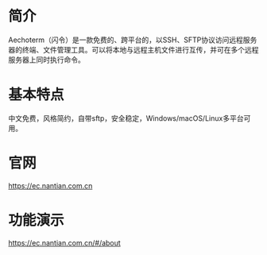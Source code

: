 # 简介
Aechoterm（闪令）是一款免费的、跨平台的，以SSH、SFTP协议访问远程服务器的终端、文件管理工具。可以将本地与远程主机文件进行互传，并可在多个远程服务器上同时执行命令。
# 基本特点
中文免费，风格简约，自带sftp，安全稳定，Windows/macOS/Linux多平台可用。
# 官网
https://ec.nantian.com.cn
# 功能演示
https://ec.nantian.com.cn/#/about
